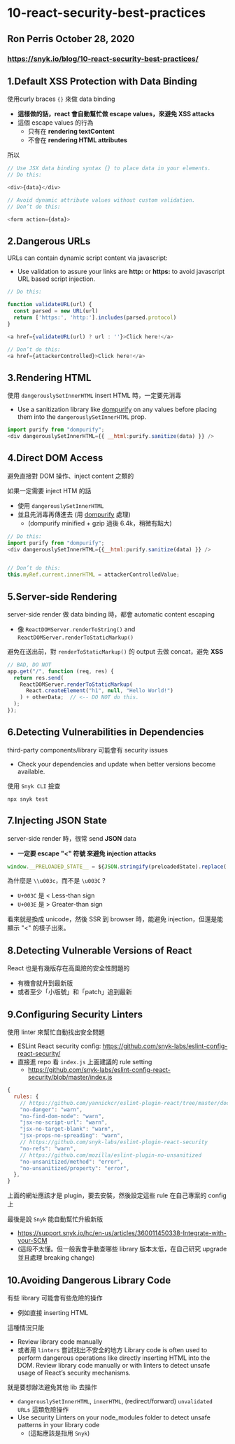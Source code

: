 # 10-react-security-best-practices
## Ron Perris October 28, 2020
### https://snyk.io/blog/10-react-security-best-practices/


## 1.Default XSS Protection with Data Binding

使用curly braces `{}` 來做 data binding
- **這樣做的話，react 會自動幫忙做 escape values，來避免 XSS attacks**
- 這個 escape values 的行為
  - 只有在 **rendering textContent**
  - 不會在  **rendering HTML attributes**

所以
```js
// Use JSX data binding syntax {} to place data in your elements. 
// Do this:

<div>{data}</div>
```

```js
// Avoid dynamic attribute values without custom validation.
// Don’t do this:

<form action={data}>
```


## 2.Dangerous URLs

URLs can contain dynamic script content via javascript:
- Use validation to assure your links are **http:** or **https:** to avoid javascript URL based script injection.

```js
// Do this:

function validateURL(url) {
  const parsed = new URL(url)
  return ['https:', 'http:'].includes(parsed.protocol)
}

<a href={validateURL(url) ? url : ''}>Click here!</a>

// Don’t do this:
<a href={attackerControlled}>Click here!</a>
```


## 3.Rendering HTML
使用 `dangerouslySetInnerHTML` insert HTML 時，一定要先消毒
- Use a sanitization library like [dompurify](https://www.npmjs.com/package/dompurify) on any values before placing them into the `dangerouslySetInnerHTML` prop.

```js
import purify from "dompurify";
<div dangerouslySetInnerHTML={{ __html:purify.sanitize(data) }} />
```


## 4.Direct DOM Access
避免直接對 DOM 操作、inject content 之類的

如果一定需要 inject HTM 的話
- 使用 `dangerouslySetInnerHTML`
- 並且先消毒再傳進去 (用 [dompurify](https://www.npmjs.com/package/dompurify) 處理)
  - (dompurify minified + gzip 過後 6.4k，稍微有點大)

```js
// Do this:
import purify from "dompurify";
<div dangerouslySetInnerHTML={{__html:purify.sanitize(data) }} />


// Don’t do this:
this.myRef.current.innerHTML = attackerControlledValue;
```


## 5.Server-side Rendering
server-side render 做 data binding 時，都會 automatic content escaping
- 像 `ReactDOMServer.renderToString()` and `ReactDOMServer.renderToStaticMarkup()` 

避免在送出前，對 `renderToStaticMarkup()` 的 output 去做 concat，避免 **XSS**

```js
// BAD, DO NOT
app.get("/", function (req, res) {
  return res.send(
    ReactDOMServer.renderToStaticMarkup(
      React.createElement("h1", null, "Hello World!")
    ) + otherData;  // <-- DO NOT do this. 
  );
});
```

## 6.Detecting Vulnerabilities in Dependencies
third-party components/library 可能會有 security issues
- Check your dependencies and update when better versions become available.

使用 `Snyk CLI` 撿查
```shall
npx snyk test
```

## 7.Injecting JSON State
server-side render 時，很常 send **JSON** data
- **一定要 escape "<" 符號 來避免 injection attacks**

```js
window.__PRELOADED_STATE__ = ${JSON.stringify(preloadedState).replace( /</g, '\\u003c')}
```

為什麼是 `\\u003c`，而不是 `\u003C` ?
- `U+003C` 是 < Less-than sign
- `U+003E` 是 > Greater-than sign

看來就是換成 unicode，然後 SSR 到 browser 時，能避免 injection，但還是能顯示 "<" 的樣子出來。


## 8.Detecting Vulnerable Versions of React
React 也是有幾版存在高風險的安全性問題的
- 有機會就升到最新版
- 或者至少「小版號」和「patch」追到最新

## 9.Configuring Security Linters
使用 linter 來幫忙自動找出安全問題
- ESLint React security config: https://github.com/snyk-labs/eslint-config-react-security/
- 直接進 repo 看 `index.js` 上面建議的 rule setting
  - https://github.com/snyk-labs/eslint-config-react-security/blob/master/index.js

```js
{
  rules: {
    // https://github.com/yannickcr/eslint-plugin-react/tree/master/docs/rules
    "no-danger": "warn",
    "no-find-dom-node": "warn",
    "jsx-no-script-url": "warn",
    "jsx-no-target-blank": "warn",
    "jsx-props-no-spreading": "warn",
    // https://github.com/snyk-labs/eslint-plugin-react-security
    "no-refs": "warn",
    // https://github.com/mozilla/eslint-plugin-no-unsanitized
    "no-unsanitized/method": "error",
    "no-unsanitized/property": "error",
  },
}
```

上面的網址應該才是 plugin，要去安裝，然後設定這些 rule 在自己專案的 config 上

最後是說 `Snyk` 能自動幫忙升級新版
- https://support.snyk.io/hc/en-us/articles/360011450338-Integrate-with-your-SCM
- (這段不太懂。但一般我會手動查哪些 library 版本太低，在自己研究 upgrade 並且處理 breaking change)

## 10.Avoiding Dangerous Library Code
有些 library 可能會有些危險的操作
- 例如直接 inserting HTML

這種情況只能
- Review library code manually
- 或者用 `linters` 嘗試找出不安全的地方
Library code is often used to perform dangerous operations like directly inserting HTML into the DOM. Review library code manually or with linters to detect unsafe usage of React’s security mechanisms.

就是要想辦法避免其他 lib 去操作
- `dangerouslySetInnerHTML`, `innerHTML`, (redirect/forward) `unvalidated URLs` 這類危險操作
- Use security Linters on your node_modules folder to detect unsafe patterns in your library code
  - (這點應該是指用 `Snyk`)
